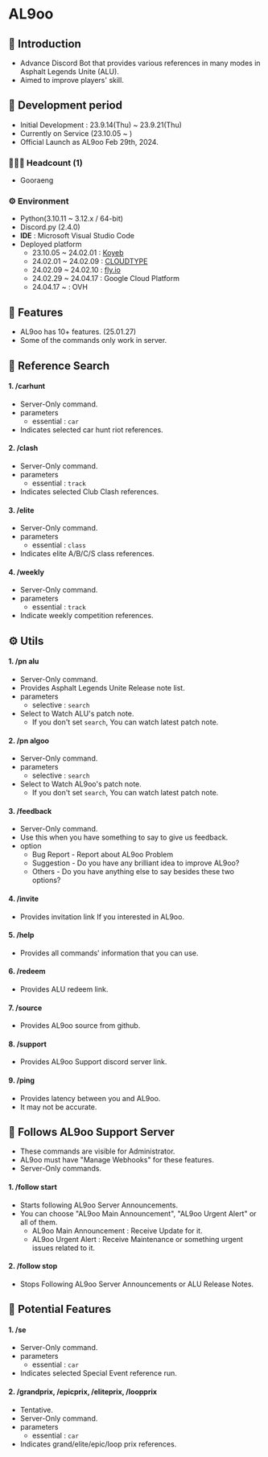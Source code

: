 # AL9oo

## 🚩 Introduction
- Advance Discord Bot that provides various references in many modes in Asphalt Legends Unite (ALU).
- Aimed to improve players' skill.


## 📅 Development period
- Initial Development : 23.9.14(Thu) ~ 23.9.21(Thu)
- Currently on Service (23.10.05 ~ )
- Official Launch as AL9oo Feb 29th, 2024.


### 👩‍👧‍👦 Headcount (1)
* Gooraeng


### ⚙️ Environment
- Python(3.10.11 ~ 3.12.x / 64-bit)
- Discord.py (2.4.0) 
- **IDE** : Microsoft Visual Studio Code
- Deployed platform
  * 23.10.05 ~ 24.02.01 : <a href = "https://www.koyeb.com/">Koyeb</a>
  * 24.02.01 ~ 24.02.09 : <a href = "https://www.cloudtype.io/">CLOUDTYPE</a>
  * 24.02.09 ~ 24.02.10 : <a href = "https://fly.io/">fly.io</a>
  * 24.02.29 ~ 24.04.17 : Google Cloud Platform
  * 24.04.17 ~          : OVH


## 📍 Features
- AL9oo has 10+ features. (25.01.27)
- Some of the commands only work in server.
 
## 🔎 Reference Search
#### 1. /carhunt
- Server-Only command.
- parameters
  * essential : `car`
- Indicates selected car hunt riot references.

#### 2. /clash
- Server-Only command.
- parameters
  * essential : `track`
- Indicates selected Club Clash references.
  
#### 3. /elite
- Server-Only command.
- parameters
  * essential : `class`
- Indicates elite A/B/C/S class references.
  
#### 4. /weekly
- Server-Only command.
- parameters
  * essential : `track`
- Indicate weekly competition references.

## ⚙ Utils
#### 1. /pn alu
- Server-Only command.
- Provides Asphalt Legends Unite Release note list.
- parameters
  * selective : `search`
- Select to Watch ALU's patch note.
  * If you don't set `search`, You can watch latest patch note.

#### 2. /pn algoo
- Server-Only command.
- parameters
  * selective : `search`
- Select to Watch AL9oo's patch note.
  * If you don't set `search`, You can watch latest patch note.

#### 3. /feedback
- Server-Only command.
- Use this when you have something to say to give us feedback.
- option
  * Bug Report - Report about AL9oo Problem
  * Suggestion - Do you have any brilliant idea to improve AL9oo?
  * Others     - Do you have anything else to say besides these two options?

#### 4. /invite
- Provides invitation link If you interested in AL9oo.

#### 5. /help
- Provides all commands' information that you can use.

#### 6. /redeem
- Provides ALU redeem link.

#### 7. /source
- Provides AL9oo source from github.

#### 8. /support
- Provides AL9oo Support discord server link.

#### 9. /ping
- Provides latency between you and AL9oo.
- It may not be accurate.


## 📢 Follows AL9oo Support Server
- These commands are visible for Administrator.
- AL9oo must have "Manage Webhooks" for these features.
- Server-Only commands.
#### 1. /follow start
- Starts following AL9oo Server Announcements.
- You can choose "AL9oo Main Announcement", "AL9oo Urgent Alert" or all of them.
  * AL9oo Main Announcement : Receive Update for it.
  * AL9oo Urgent Alert : Receive Maintenance or something urgent issues related to it.

#### 2. /follow stop 
- Stops Following AL9oo Server Announcements or ALU Release Notes.


## 🧪 Potential Features
#### 1. /se
- Server-Only command.
- parameters
  * essential : `car`
- Indicates selected Special Event reference run.

#### 2. /grandprix, /epicprix, /eliteprix, /loopprix 
- Tentative.
- Server-Only command.
- parameters
  * essential : `car`
- Indicates grand/elite/epic/loop prix references.